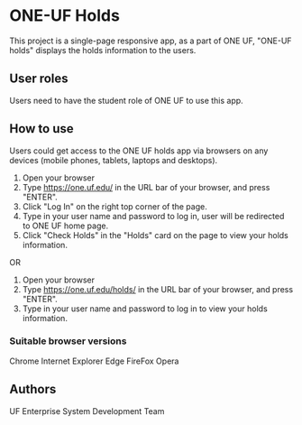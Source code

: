 # ONE-UF Holds

This project is a single-page responsive app, as a part of ONE UF, "ONE-UF holds" displays the holds information to the users.

## User roles

Users need to have the student role of ONE UF to use this app.

## How to use

Users could get access to the ONE UF holds app via browsers on any devices (mobile phones, tablets, laptops and desktops). 
1. Open your browser
2. Type https://one.uf.edu/ in the URL bar of your browser, and press "ENTER".
3. Click "Log In" on the right top corner of the page.
4. Type in your user name and password to log in, user will be redirected to ONE UF home page.
5. Click "Check Holds" in the "Holds" card on the page to view your holds information.

OR

1. Open your browser
2. Type https://one.uf.edu/holds/ in the URL bar of your browser, and press "ENTER".
3. Type in your user name and password to log in to view your holds information.

### Suitable browser versions

Chrome
Internet Explorer
Edge
FireFox
Opera

## Authors

UF Enterprise System Development Team

